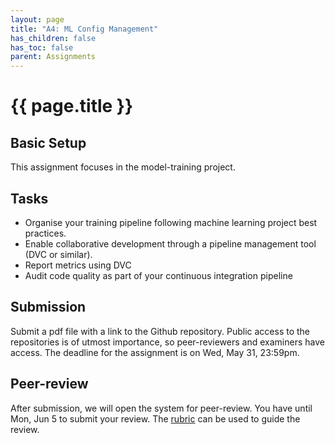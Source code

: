 ```yaml
---
layout: page
title: "A4: ML Config Management"
has_children: false
has_toc: false
parent: Assignments
---
```


# {{ page.title }}


## Basic Setup

This assignment focuses in the model-training project.

## Tasks

- Organise your training pipeline following machine learning project best practices.
- Enable collaborative development through a pipeline management tool (DVC or similar).
- Report metrics using DVC
- Audit code quality as part of your continuous integration pipeline

## Submission

Submit a pdf file with a link to the Github repository.
Public access to the repositories is of utmost importance, so peer-reviewers and examiners have access.
The deadline for the assignment is on Wed, May 31, 23:59pm.


## Peer-review

After submission, we will open the system for peer-review.
You have until Mon, Jun 5 to submit your review. The [rubric](../assessment/a4-rubric-ml-cofig) can be used to guide the review.

<!--
Rubric 

 -->